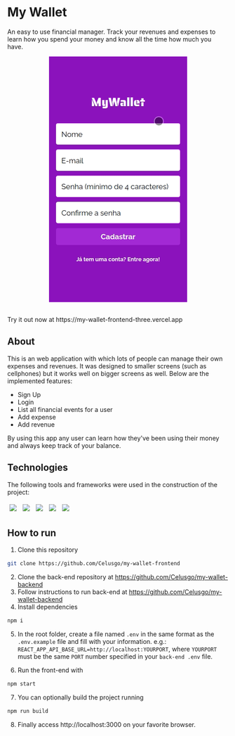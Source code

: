 # My Wallet

An easy to use financial manager. Track your revenues and expenses to learn how you spend your money and know all the time how much you have.
<br/>

<p align="center">
  <img align = "center" src="./assets/mywallet.gif" />
</p>

<br/>
Try it out now at https://my-wallet-frontend-three.vercel.app

## About

This is an web application with which lots of people can manage their own expenses and revenues. It was designed to smaller screens (such as cellphones) but it works well on bigger screens as well. Below are the implemented features:

- Sign Up
- Login
- List all financial events for a user
- Add expense
- Add revenue

By using this app any user can learn how they've been using their money and always keep track of your balance.

## Technologies
The following tools and frameworks were used in the construction of the project:<br>
<p>
  <img style='margin: 5px;' src='https://img.shields.io/badge/styled-components%20-%2320232a.svg?&style=for-the-badge&color=b8679e&logo=styled-components&logoColor=%3a3a3a'>
  <img style='margin: 5px;' src='https://img.shields.io/badge/axios%20-%2320232a.svg?&style=for-the-badge&color=informational'>
  <img style='margin: 5px;' src="https://img.shields.io/badge/react-app%20-%2320232a.svg?&style=for-the-badge&color=60ddf9&logo=react&logoColor=%2361DAFB"/>
  <img style='margin: 5px;' src="https://img.shields.io/badge/react_route%20-%2320232a.svg?&style=for-the-badge&logo=react&logoColor=%2361DAFB"/>
  <img style='margin: 5px;' src='https://img.shields.io/badge/react-icons%20-%2320232a.svg?&style=for-the-badge&color=f28dc7&logo=react-icons&logoColor=%2361DAFB'>
</p>

## How to run

1. Clone this repository
```bash
git clone https://github.com/Celusgo/my-wallet-frontend
```
2. Clone the back-end repository at https://github.com/Celusgo/my-wallet-backend
3. Follow instructions to run back-end at https://github.com/Celusgo/my-wallet-backend
4. Install dependencies
```bash
npm i
```
5. In the root folder, create a file named ``.env`` in the same format as the ``.env.example`` file and fill with your information. e.g.: ``REACT_APP_API_BASE_URL=http://localhost:YOURPORT``, where ``YOURPORT`` must be the same ``PORT`` number specified in your ``back-end .env`` file.

6. Run the front-end with
```bash
npm start
```
7. You can optionally build the project running
```bash
npm run build
```
8. Finally access http://localhost:3000 on your favorite browser.
